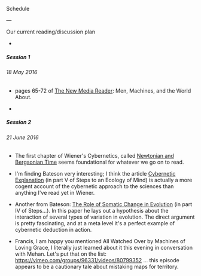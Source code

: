 Schedule

—

Our current reading/discussion plan

-

##### Session 1
###### 18 May 2016

- pages 65-72 of [The New Media Reader](https://github.com/sunday-school/cybernetics-club/blob/master/reading/session-1/NMR_65-72.pdf): Men, Machines, and the World About.

-

##### Session 2
###### 21 June 2016

- The first chapter of Wiener's Cybernetics, called [Newtonian and Bergsonian Time](reading/session-2/Norbert_Wiener_Cybernetics.pdf) seems foundational for whatever we go on to read.

- I'm finding Bateson very interesting; I think the article [Cybernetic Explanation](Gregory_Bateson_Ecology_of_Mind.pdf) (in part V of Steps to an Ecology of Mind) is actually a more cogent account of the cybernetic approach to the sciences than anything I've read yet in Wiener.

- Another from Bateson: [The Role of Somatic Change in Evolution](Gregory_Bateson_Ecology_of_Mind.pdf) (in part IV of Steps...). In this paper he lays out a hypothesis about the interaction of several types of variation in evolution. The direct argument is pretty fascinating, and at a meta level it's a perfect example of cybernetic deduction in action.

- Francis, I am happy you mentioned All Watched Over by Machines of Loving Grace, I literally just learned about it this evening in conversation with Mehan. Let's put that on the list: <https://vimeo.com/groups/96331/videos/80799352> ... this episode appears to be a cautionary tale about mistaking maps for territory.
